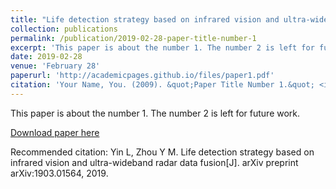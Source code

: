 ```yaml
---
title: "Life detection strategy based on infrared vision and ultra-wideband radar data fusion"
collection: publications
permalink: /publication/2019-02-28-paper-title-number-1
excerpt: 'This paper is about the number 1. The number 2 is left for future work.'
date: 2019-02-28
venue: 'February 28'
paperurl: 'http://academicpages.github.io/files/paper1.pdf'
citation: 'Your Name, You. (2009). &quot;Paper Title Number 1.&quot; <i>Journal 1</i>. 1(1).'
---
```

This paper is about the number 1. The number 2 is left for future work.

[Download paper here](http://academicpages.github.io/files/paper1.pdf)

Recommended citation: Yin L, Zhou Y M. Life detection strategy based on infrared vision and ultra-wideband radar data fusion[J]. arXiv preprint arXiv:1903.01564, 2019.
